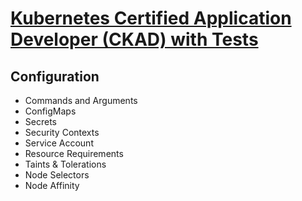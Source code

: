 # [Kubernetes Certified Application Developer (CKAD) with Tests](https://www.udemy.com/course/certified-kubernetes-application-developer/)

## Configuration
- Commands and Arguments
- ConfigMaps
- Secrets
- Security Contexts
- Service Account
- Resource Requirements
- Taints & Tolerations
- Node Selectors
- Node Affinity
